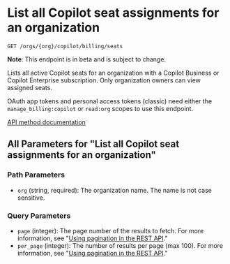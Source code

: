 # List all Copilot seat assignments for an organization

`GET /orgs/{org}/copilot/billing/seats`

**Note**: This endpoint is in beta and is subject to change.

Lists all active Copilot seats for an organization with a Copilot Business or Copilot Enterprise subscription.
Only organization owners can view assigned seats.

OAuth app tokens and personal access tokens (classic) need either the `manage_billing:copilot` or `read:org` scopes to use this endpoint.

[API method documentation](https://docs.github.com/rest/copilot/copilot-user-management#list-all-copilot-seat-assignments-for-an-organization)

## All Parameters for "List all Copilot seat assignments for an organization"

### Path Parameters

- `org` (string, required): The organization name. The name is not case sensitive.
### Query Parameters

- `page` (integer): The page number of the results to fetch. For more information, see "[Using pagination in the REST API](https://docs.github.com/rest/using-the-rest-api/using-pagination-in-the-rest-api)."
- `per_page` (integer): The number of results per page (max 100). For more information, see "[Using pagination in the REST API](https://docs.github.com/rest/using-the-rest-api/using-pagination-in-the-rest-api)."
